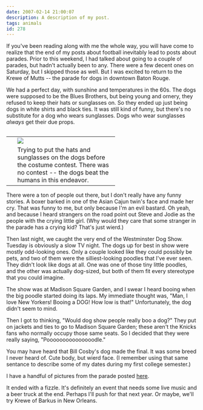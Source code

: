```yaml
---
date: 2007-02-14 21:00:07
description: A description of my post.
tags: animals
id: 278
---
```

If you've been reading along with me the whole way, you will have come to realize that the end of my posts about football inevitably lead to posts about parades.  Prior to this weekend, I had talked about going to a couple of parades, but hadn't actually been to any.  There were a few decent ones on Saturday, but I skipped those as well.  But I was excited to return to the Krewe of Mutts -- the parade for dogs in downtown Baton Rouge.

We had a perfect day, with sunshine and temperatures in the 60s.  The dogs were supposed to be the Blues Brothers, but being young and ornery, they refused to keep their hats or sunglasses on.  So they ended up just being dogs in white shirts and black ties.  It was still kind of funny, but there's no substitute for a dog who wears sunglasses.  Dogs who wear sunglasses <i>always</i> get their due props.
<!--more-->
<table cellpadding="2" align="right"><tr><td width="5" rowspan="2"><spacer type="block" width="5" height="1"></td><td width="250" ><img src="http://theskinnyonbenny.com/img/gal/029%20-%20Dog%20Parade%202007/data/normal.jpg"></td></tr><tr><td class="caption" width="250">Trying to put the hats and sunglasses on the dogs before the costume contest.  There was no contest -- the dogs beat the humans in this endeavor.</td></tr></table>

There were a ton of people out there, but I don't really have any funny stories.  A boxer barked in one of the Asian Cajun twin's face and made her cry.  That was funny to me, but only because I'm an evil bastard.  Oh yeah, and because I heard strangers on the road point out Steve and Jodie as the people with the crying little girl.  (Why would they care that some stranger in the parade has a crying kid?  That's just wierd.)

Then last night, we caught the very end of the Westminster Dog Show.  Tuesday is obviously a slow TV night.  The dogs up for best in show were mostly odd-looking ones.  Only a couple looked like they could possibly be pets, and two of them were the silliest-looking poodles that I've ever seen.  They didn't look like dogs at all.  One was one of those tiny little poodles, and the other was actually dog-sized, but both of them fit every stereotype that you could imagine.

The show was at Madison Square Garden, and I swear I heard booing when the big poodle started doing its laps.  My immediate thought was, "Man, I love New Yorkers!  Booing a DOG!  How low is that!"  Unfortunately, the dog didn't seem to mind.

Then I got to thinking, "Would dog show people really boo a dog?"  They put on jackets and ties to go to Madison Square Garden; these aren't the Knicks fans who normally occupy those same seats.  So I decided that they were really saying, "Pooooooooooooooodle."

You may have heard that Bill Cosby's dog made the final.  It was some breed I never heard of.  Cute body, but wierd face.  (I remember using that same sentance to describe some of my dates during my first college semester.)

I have a handful of pictures from the parade posted <a href="#" onclick="window.open('/pg3.php?spgmGal=029%20-%20Dog%20Parade%202007','029DogParade2007','width=1024, height=768, toolbar=no, location = no, directories=no, menubar=no, resizable=yes, scrollbars=no');" >here</a>.

It ended with a fizzle.  It's definitely an event that needs some live music and a beer truck at the end.  Perhaps I'll push for that next year.  Or maybe, we'll try Krewe of Barkus in New Orleans.